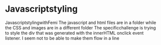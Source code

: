 # Javascriptstyling
JavascriptstylingwithFemi
The javascript and html files are in a folder while the CSS and images are in a different folder
The specificchallenge is trying to style the div that was generated with the innerHTML onclick event listener. I seem not to be able to  make them flow in a line
